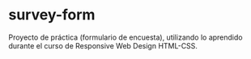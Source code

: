 # survey-form

Proyecto de práctica (formulario de encuesta), utilizando lo aprendido durante el curso de Responsive Web Design HTML-CSS.
